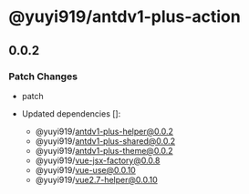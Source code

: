 # @yuyi919/antdv1-plus-action

## 0.0.2

### Patch Changes

- patch

- Updated dependencies []:
  - @yuyi919/antdv1-plus-helper@0.0.2
  - @yuyi919/antdv1-plus-shared@0.0.2
  - @yuyi919/antdv1-plus-theme@0.0.2
  - @yuyi919/vue-jsx-factory@0.0.8
  - @yuyi919/vue-use@0.0.10
  - @yuyi919/vue2.7-helper@0.0.10
